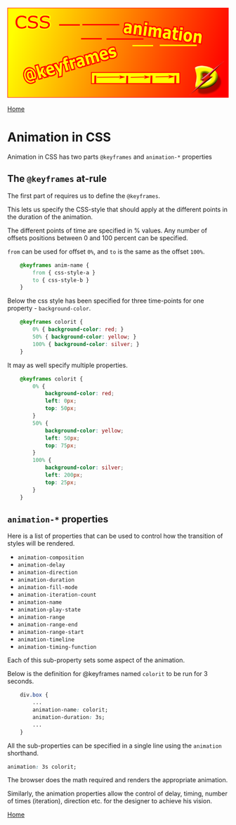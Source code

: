 ![Animate](./images/animate.png)

[Home](./readme.md)

# Animation in CSS

Animation in CSS has two parts `@keyframes` and `animation-*` properties

## The `@keyframes` at-rule

The first part of requires us to define the `@keyframes`.  

This lets us specify the CSS-style that should apply at the different points in the duration of the animation.

The different points of time are specified in % values. Any number of offsets positions between 0 and 100 percent can be specified.

`from` can be used for offset `0%`, and `to` is the same as the offset `100%`.

```css
	@keyframes anim-name {
		from { css-style-a }
		to { css-style-b }
	}
```
Below the css style has been specified for three time-points for one property - `background-color`. 

```css
    @keyframes colorit {
        0% { background-color: red; }
        50% { background-color: yellow; }
        100% { background-color: silver; }
    }
```

It may as well specify multiple properties.

```css
    @keyframes colorit {
        0% { 
            background-color: red; 
            left: 0px; 
            top: 50px;
        }
        50% { 
            background-color: yellow; 
            left: 50px; 
            top: 75px;
        }
        100% { 
            background-color: silver; 
            left: 200px;
            top: 25px;
        }
    }
```

## `animation-*` properties

Here is a list of properties that can be used to control how the transition of styles will be rendered.

- `animation-composition`
- `animation-delay`
- `animation-direction`
- `animation-duration`
- `animation-fill-mode`
- `animation-iteration-count`
- `animation-name`
- `animation-play-state`
- `animation-range`
- `animation-range-end`
- `animation-range-start`
- `animation-timeline`
- `animation-timing-function`

Each of this sub-property sets some aspect of the animation.

Below is the definition for @keyframes named `colorit` to be run for 3 seconds.

```css
	div.box {
        ...
        animation-name: colorit;
        animation-duration: 3s;
        ...
 	}
```

All the sub-properties can be specified in a single line using the `animation` shorthand.

```css
animation: 3s colorit;
```
The browser does the math required and renders the appropriate animation. 

Similarly, the animation properties allow the control of delay, timing, number of times (iteration), direction etc. for the designer to achieve his vision.


[Home](./readme.md)
